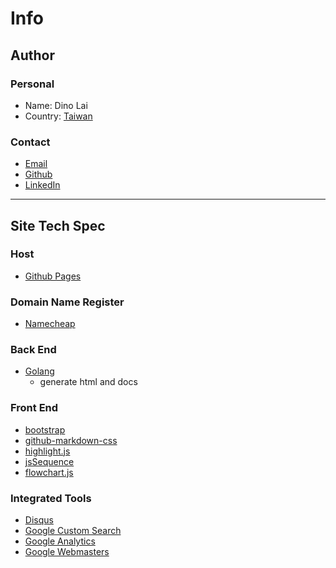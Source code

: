 # Info

## Author

### Personal

* Name: Dino Lai
* Country: [Taiwan](https://www.google.com.tw/maps/place/Taiwan/@23.5942123,119.8995494,8z/data=!3m1!4b1!4m5!3m4!1s0x346ef3065c07572f:0xe711f004bf9c5469!8m2!3d23.69781!4d120.960515?hl=en)

### Contact

* [Email](dinos80152@gmail.com)
* [Github](https://github.com/dinos80152)
* [LinkedIn](https://www.linkedin.com/in/dinolai/)

----

## Site Tech Spec

### Host

* [Github Pages](https://pages.github.com/)

### Domain Name Register

* [Namecheap](https://www.namecheap.com/)

### Back End

* [Golang](https://golang.org/)
  * generate html and docs

### Front End

* [bootstrap](https://getbootstrap.com)
* [github-markdown-css](https://github.com/sindresorhus/github-markdown-css)
* [highlight.js](https://highlightjs.org/)
* [jsSequence](https://bramp.github.io/js-sequence-diagrams/)
* [flowchart.js](http://flowchart.js.org/)

### Integrated Tools

* [Disqus](https://disqus.com)
* [Google Custom Search](https://www.google.com/cse)
* [Google Analytics](https://analytics.google.com)
* [Google Webmasters](https://www.google.com/webmasters)